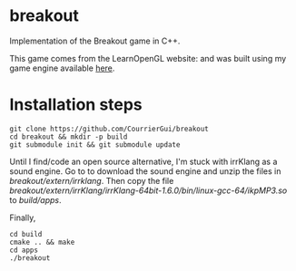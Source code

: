 # breakout
Implementation of the Breakout game in C++.

This game comes from the LearnOpenGL website: [](https://learnopengl.com) and was built using my game engine available [here](https://github.com/CourrierGui/pangolin).

# Installation steps

```
git clone https://github.com/CourrierGui/breakout
cd breakout && mkdir -p build
git submodule init && git submodule update
```

Until I find/code an open source alternative, I'm stuck with irrKlang as a sound engine.
Go to [](https://www.ambiera.com/irrklang/downloads.html) to download the sound engine and unzip the files in *breakout/extern/irrklang*.
Then copy the file *breakout/extern/irrKlang/irrKlang-64bit-1.6.0/bin/linux-gcc-64/ikpMP3.so* to *build/apps*.

Finally,
```
cd build
cmake .. && make
cd apps
./breakout
```

